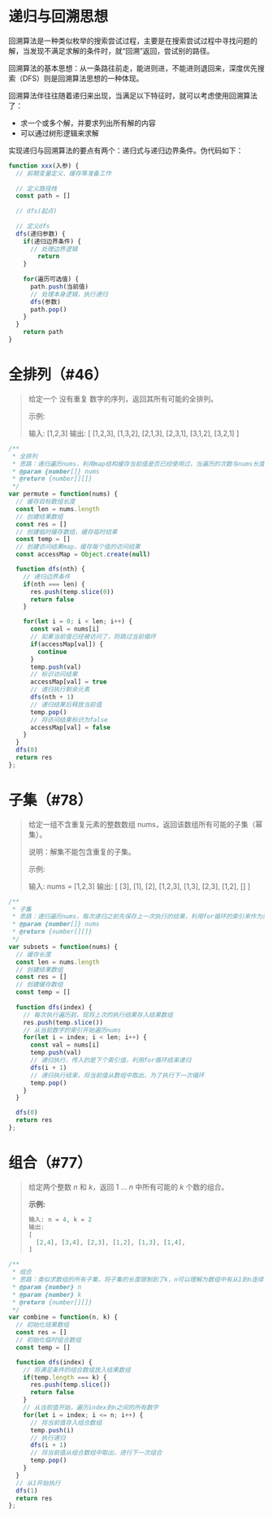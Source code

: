 # 递归与回溯思想

回溯算法是一种类似枚举的搜索尝试过程，主要是在搜索尝试过程中寻找问题的解，当发现不满足求解的条件时，就“回溯”返回，尝试别的路径。

回溯算法的基本思想：从一条路往前走，能进则进，不能进则退回来，深度优先搜索（DFS）则是回溯算法思想的一种体现。

回溯算法伴往往随着递归来出现，当满足以下特征时，就可以考虑使用回溯算法了：

* 求一个或多个解，并要求列出所有解的内容
* 可以通过树形逻辑来求解

实现递归与回溯算法的要点有两个：递归式与递归边界条件。伪代码如下：

```javascript
function xxx(入参) {
  // 前期变量定义、缓存等准备工作
  
  // 定义路径栈
  const path = []
  
  // dfs(起点)
  
  // 定义dfs
  dfs(递归参数) {
    if(递归边界条件) {
      // 处理边界逻辑
    	return    
    }
    
    for(遍历可选值) {
      path.push(当前值)
      // 处理本身逻辑，执行递归
      dfs(参数)
      path.pop()
    }
  }
	return path
}
```

# 全排列（#46）

> 给定一个 没有重复 数字的序列，返回其所有可能的全排列。
>
> 示例:
>
> 输入: [1,2,3]
> 输出:
> [
>   [1,2,3], [1,3,2], [2,1,3], [2,3,1], [3,1,2], [3,2,1]
> ]

```javascript
/**
 * 全排列
 * 思路：递归遍历nums，利用map结构缓存当前值是否已经使用过，当遍历的次数与nums长度相等时递归结束
 * @param {number[]} nums
 * @return {number[][]}
 */
var permute = function(nums) {
  // 缓存目标数组长度
  const len = nums.length
  // 创建结果数组
  const res = []
  // 创建临时缓存数组，缓存临时结果
  const temp = []
  // 创建访问结果map，缓存每个值的访问结果
  const accessMap = Object.create(null)

  function dfs(nth) {
    // 递归边界条件
    if(nth === len) {
      res.push(temp.slice(0))
      return false
    }

    for(let i = 0; i < len; i++) {
      const val = nums[i]
      // 如果当前值已经被访问了，则跳过当前循环
      if(accessMap[val]) {
        continue
      }
      temp.push(val)
      // 标识访问结果
      accessMap[val] = true
      // 递归执行剩余元素
      dfs(nth + 1)
      // 递归结果后释放当前值
      temp.pop()
      // 将访问结果标识为false
      accessMap[val] = false
    }
  }
  dfs(0)
  return res
};
```

# 子集（#78）

> 给定一组不含重复元素的整数数组 nums，返回该数组所有可能的子集（幂集）。
>
> 说明：解集不能包含重复的子集。
>
> 示例:
>
> 输入: nums = [1,2,3]
> 输出:
> [
>   [3], [1], [2], [1,2,3],  [1,3],  [2,3], [1,2], []
> ]

```javascript
/**
 * 子集
 * 思路：递归遍历nums，每次递归之前先保存上一次执行的结果，利用for循环的索引来作为递归的边界条件
 * @param {number[]} nums
 * @return {number[][]}
 */
var subsets = function(nums) {
  // 缓存长度
  const len = nums.length
  // 创建结果数组
  const res = []
  // 创建缓存数组
  const temp = []
  
  function dfs(index) {
    // 每次执行遍历前，现将上次的执行结果存入结果数组
    res.push(temp.slice())
    // 从当前数字的索引开始遍历nums
    for(let i = index; i < len; i++) {
      const val = nums[i]
      temp.push(val)
      // 递归执行，传入的是下个索引值，利用for循环结束递归
      dfs(i + 1)
      // 递归执行结束，将当前值从数组中取出，为了执行下一次循环
      temp.pop()
    }
  }

  dfs(0)
  return res
};
```

# 组合（#77）

> 
> 给定两个整数 *n* 和 *k*，返回 1 ... *n* 中所有可能的 *k* 个数的组合。
>
> **示例:**
>
> ```javascript
> 输入: n = 4, k = 2
> 输出:
> [
>   [2,4], [3,4], [2,3], [1,2], [1,3], [1,4],
> ]
> ```

```javascript
/**
 * 组合
 * 思路：类似求数组的所有子集，将子集的长度限制到了k，n可以理解为数组中有从1到n连续个数
 * @param {number} n
 * @param {number} k
 * @return {number[][]}
 */
var combine = function(n, k) {
  // 初始化结果数组
  const res = []
  // 初始化临时组合数组
  const temp = []

  function dfs(index) {
    // 将满足条件的组合数组放入结果数组
    if(temp.length === k) {
      res.push(temp.slice())
      return false
    }
    // 从当前值开始，遍历index到n之间的所有数字
    for(let i = index; i <= n; i++) {
      // 将当前值存入组合数组
      temp.push(i)
      // 执行递归
      dfs(i + 1)
      // 将当前值从组合数组中取出，进行下一次组合
      temp.pop()
    }
  }
  // 从1开始执行
  dfs(1)
  return res
};
```

